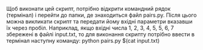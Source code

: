 Щоб виконати цей скрипт, потрібно відкрити командний рядок (термінал) і перейти до папки, де знаходиться файл pairs.py.
Після цього можна викликати скрипт та передати йому вхідні параметри вказавши їх через пробіл. Наприклад, якщо вхідні числа 1, 2, 3, 4, 5, 5, 6, 7 збережені в файлі input.txt, то для виконання скрипту потрібно ввести в термінал наступну команду: python pairs.py $(cat input.txt)
